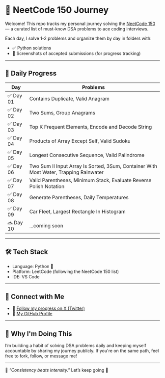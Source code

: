 # 🚀 NeetCode 150 Journey

Welcome! This repo tracks my personal journey solving the [NeetCode 150](https://neetcode.io/practice) — a curated list of must-know DSA problems to ace coding interviews.

Each day, I solve 1-2 problems and organize them by day in folders with:
- ✅ Python solutions
- 📸 Screenshots of accepted submissions (for progress tracking)

---

## 📅 Daily Progress

| Day | Problems |
|-----|----------|
| ✅ Day 01 | Contains Duplicate, Valid Anagram |
| ✅ Day 02 | Two Sums, Group Anagrams |
| ✅ Day 03 | Top K Frequent Elements, Encode and Decode String |
| ✅ Day 04 | Products of Array Except Self, Valid Sudoku |
| ✅ Day 05 | Longest Consecutive Sequence, Valid Palindrome |
| ✅ Day 06 | Two Sum II Input Array Is Sorted, 3Sum, Container With Most Water, Trapping Rainwater |
| ✅ Day 07 | Valid Parentheses, Minimum Stack, Evaluate Reverse Polish Notation|
| ✅ Day 08 | Generate Parentheses, Daily Temperatures |
| ✅ Day 09 | Car Fleet, Largest Rectangle In Histogram |
| 🔜 Day 10 | ...coming soon |
---

## 🛠 Tech Stack
- Language: Python 🐍
- Platform: LeetCode (following the NeetCode 150 list)
- IDE: VS Code

---

## 🔗 Connect with Me

- 🧠 [Follow my progress on X (Twitter)](https://x.com/impritish24)
- 💼 [My GitHub Profile](https://github.com/pritish2403)

---

## 💬 Why I'm Doing This

I’m building a habit of solving DSA problems daily and keeping myself accountable by sharing my journey publicly. If you're on the same path, feel free to fork, follow, or message me!

---

📍 _"Consistency beats intensity."_ Let’s keep going 💪
